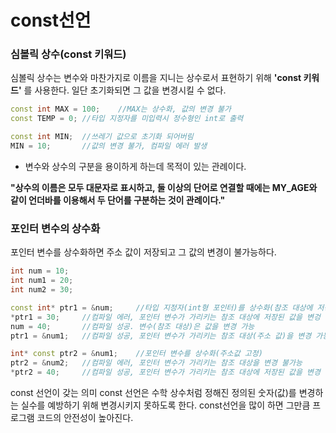 const선언
===
### 심볼릭 상수(const 키워드)
심볼릭 상수는 변수와 마찬가지로 이름을 지니는 상수로서 표현하기 위해 **'const 키워드'** 를 사용한다.	일단 초기화되면 그 값을 변경시킬 수 없다.
```cpp
const int MAX = 100;	//MAX는 상수화, 값의 변경 불가
const TEMP = 0;	//타입 지정자를 미입력시 정수형인 int로 출력

const int MIN;	//쓰레기 값으로 초기화 되어버림
MIN = 10;		//값의 변경 불가, 컴파일 에러 발생
```
* 변수와 상수의 구분을 용이하게 하는데 목적이 있는 관례이다.

**"상수의 이름은 모두 대문자로 표시하고, 둘 이상의 단어로 연결할 때에는 MY_AGE와 같이 언더바를 이용해서 두 단어를 구분하는 것이 관례이다."**

### 포인터 변수의 상수화
포인터 변수를 상수화하면 주소 값이 저장되고 그 값의 변경이 불가능하다.

```cpp
int num = 10;
int num1 = 20;
int num2 = 30;

const int* ptr1 = &num;		//타입 지정자(int형 포인터)를 상수화(참조 대상에 저장된 값 고정)
*ptr1 = 30;		//컴파일 에러, 포인터 변수가 가리키는 참조 대상에 저장된 값을 변겅 불가능
num = 40;		//컴파일 성공. 변수(참조 대상)은 값을 변경 가능
ptr1 = &num1;	//컴파일 성공, 포인터 변수가 가리키는 참조 대상(주소 값)을 변경 가능

int* const ptr2 = &num1;	//포인터 변수를 상수화(주소값 고정)
ptr2 = &num2;	//컴파일 에러, 포인터 변수가 가리키는 참조 대상을 변경 불가능
*ptr2 = 40;		//컴파일 성공, 포인터 변수가 가리키는 참조 대상에 저장된 값을 변경 가능
```
 
const 선언이 갖는 의미
const 선언은 수학 상수처럼 정해진 정의된 숫자(값)를 변경하는 실수를 예방하기 위해 변경시키지 못하도록 한다. const선언을 많이 하면 그만큼 프로그램 코드의 안전성이 높아진다.




